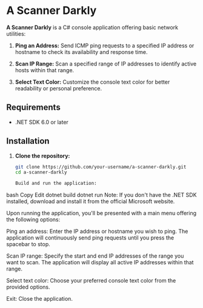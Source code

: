 # A Scanner Darkly

**A Scanner Darkly** is a C# console application offering basic network utilities:

1. **Ping an Address:** Send ICMP ping requests to a specified IP address or hostname to check its availability and response time.

2. **Scan IP Range:** Scan a specified range of IP addresses to identify active hosts within that range.

3. **Select Text Color:** Customize the console text color for better readability or personal preference.

## Requirements

- .NET SDK 6.0 or later

## Installation

1. **Clone the repository:**

   ```bash
   git clone https://github.com/your-username/a-scanner-darkly.git
   cd a-scanner-darkly

   Build and run the application:

bash
Copy
Edit
dotnet build
dotnet run
Note: If you don't have the .NET SDK installed, download and install it from the official Microsoft website.



Upon running the application, you'll be presented with a main menu offering the following options:

Ping an address: Enter the IP address or hostname you wish to ping. The application will continuously send ping requests until you press the spacebar to stop.

Scan IP range: Specify the start and end IP addresses of the range you want to scan. The application will display all active IP addresses within that range.

Select text color: Choose your preferred console text color from the provided options.

Exit: Close the application.

